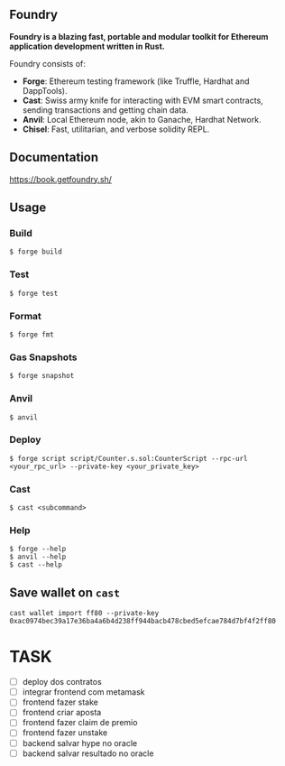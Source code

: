 ## Foundry

**Foundry is a blazing fast, portable and modular toolkit for Ethereum application development written in Rust.**

Foundry consists of:

-   **Forge**: Ethereum testing framework (like Truffle, Hardhat and DappTools).
-   **Cast**: Swiss army knife for interacting with EVM smart contracts, sending transactions and getting chain data.
-   **Anvil**: Local Ethereum node, akin to Ganache, Hardhat Network.
-   **Chisel**: Fast, utilitarian, and verbose solidity REPL.

## Documentation

https://book.getfoundry.sh/

## Usage

### Build

```shell
$ forge build
```

### Test

```shell
$ forge test
```

### Format

```shell
$ forge fmt
```

### Gas Snapshots

```shell
$ forge snapshot
```

### Anvil

```shell
$ anvil
```

### Deploy

```shell
$ forge script script/Counter.s.sol:CounterScript --rpc-url <your_rpc_url> --private-key <your_private_key>
```

### Cast

```shell
$ cast <subcommand>
```

### Help

```shell
$ forge --help
$ anvil --help
$ cast --help
```

## Save wallet on `cast`

```
cast wallet import ff80 --private-key 0xac0974bec39a17e36ba4a6b4d238ff944bacb478cbed5efcae784d7bf4f2ff80
```

# TASK

- [ ] deploy dos contratos
- [ ] integrar frontend com metamask
- [ ] frontend fazer stake
- [ ] frontend criar aposta
- [ ] frontend fazer claim de premio
- [ ] frontend fazer unstake
- [ ] backend salvar hype no oracle
- [ ] backend salvar resultado no oracle
